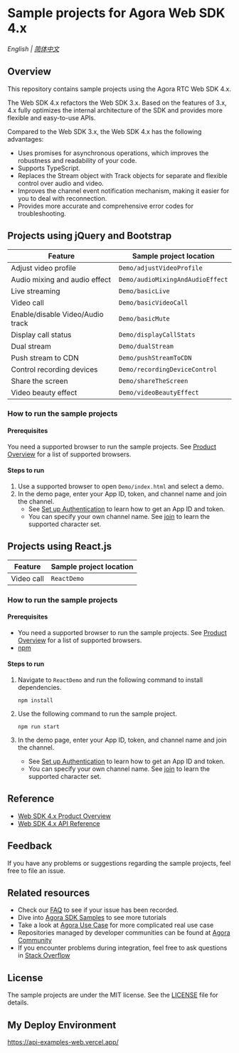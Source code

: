 # Sample projects for Agora Web SDK 4.x

_English | [简体中文](README.cn.md)_

## Overview

This repository contains sample projects using the Agora RTC Web SDK 4.x.

The Web SDK 4.x refactors the Web SDK 3.x. Based on the features of 3.x, 4.x fully optimizes the internal architecture of the SDK and provides more flexible and easy-to-use APIs.

Compared to the Web SDK 3.x, the Web SDK 4.x has the following advantages:

- Uses promises for asynchronous operations, which improves the robustness and readability of your code.
- Supports TypeScript.
- Replaces the Stream object with Track objects for separate and flexible control over audio and video.
- Improves the channel event notification mechanism, making it easier for you to deal with reconnection.
- Provides more accurate and comprehensive error codes for troubleshooting.

## Projects using jQuery and Bootstrap

| Feature                          | Sample project location          |
| -------------------------------- | -------------------------------- |
| Adjust video profile             | `Demo/adjustVideoProfile`        |
| Audio mixing and audio effect    | `Demo/audioMixingAndAudioEffect` |
| Live streaming                   | `Demo/basicLive`                 |
| Video call                       | `Demo/basicVideoCall`            |
| Enable/disable Video/Audio track | `Demo/basicMute`                 |
| Display call status              | `Demo/displayCallStats`          |
| Dual stream                      | `Demo/dualStream`                |
| Push stream to CDN               | `Demo/pushStreamToCDN`           |
| Control recording devices        | `Demo/recordingDeviceControl`    |
| Share the screen                 | `Demo/shareTheScreen`            |
| Video beauty effect              | `Demo/videoBeautyEffect`         |

### How to run the sample projects

#### Prerequisites

You need a supported browser to run the sample projects. See [Product Overview](https://docs.agora.io/en/Interactive%20Broadcast/product_live?platform=Web#compatibility) for a list of supported browsers.

#### Steps to run

1. Use a supported browser to open `Demo/index.html` and select a demo.
2. In the demo page, enter your App ID, token, and channel name and join the channel.
   - See [Set up Authentication](https://docs.agora.io/en/Agora%20Platform/token) to learn how to get an App ID and token.
   - You can specify your own channel name. See [join](https://docs.agora.io/en/Interactive%20Broadcast/API%20Reference/web_ng/interfaces/iagorartcclient.html#join) to learn the supported character set.

## Projects using React.js

| Feature    | Sample project location |
| ---------- | ----------------------- |
| Video call | `ReactDemo`             |

### How to run the sample projects

#### Prerequisites

- You need a supported browser to run the sample projects. See [Product Overview](https://docs.agora.io/en/Interactive%20Broadcast/product_live?platform=Web#compatibility) for a list of supported browsers.
- [npm](https://www.npmjs.com/)

#### Steps to run

1. Navigate to `ReactDemo` and run the following command to install dependencies.

   ```shell
   npm install
   ```

2. Use the following command to run the sample project.

   ```shell
   npm run start
   ```

3. In the demo page, enter your App ID, token, and channel name and join the channel.
   - See [Set up Authentication](https://docs.agora.io/en/Agora%20Platform/token) to learn how to get an App ID and token.
   - You can specify your own channel name. See [join](https://docs.agora.io/en/Interactive%20Broadcast/API%20Reference/web_ng/interfaces/iagorartcclient.html#join) to learn the supported character set.

## Reference

- [Web SDK 4.x Product Overview](https://docs.agora.io/en/Interactive%20Broadcast/product_live?platform=Web)
- [Web SDK 4.x API Reference](https://docs.agora.io/en/Interactive%20Broadcast/API%20Reference/web_ng/index.html)

## Feedback

If you have any problems or suggestions regarding the sample projects, feel free to file an issue.

## Related resources

- Check our [FAQ](https://docs.agora.io/en/faq) to see if your issue has been recorded.
- Dive into [Agora SDK Samples](https://github.com/AgoraIO) to see more tutorials
- Take a look at [Agora Use Case](https://github.com/AgoraIO-usecase) for more complicated real use case
- Repositories managed by developer communities can be found at [Agora Community](https://github.com/AgoraIO-Community)
- If you encounter problems during integration, feel free to ask questions in [Stack Overflow](https://stackoverflow.com/questions/tagged/agora.io)

## License

The sample projects are under the MIT license. See the [LICENSE](./LICENSE) file for details.

## My Deploy Environment
https://api-examples-web.vercel.app/

